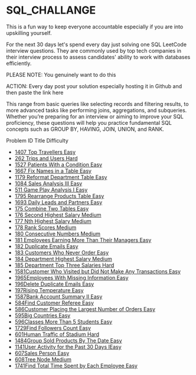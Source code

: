 # SQL_CHALLANGE

This is a fun way to keep everyone accountable especially if you are into upskilling yourself.



For the next 30 days let's spend every day just solving one SQL LeetCode interview questions. They are commonly used by top tech companies in their interview process to assess candidates' ability to work with databases efficiently.



PLEASE NOTE: You genuinely want to do this



ACTION: Every day post your solution especially hosting it in Github and then paste the link here



This range from basic queries like selecting records and filtering results, to more advanced tasks like performing joins, aggregations, and subqueries. Whether you’re preparing for an interview or aiming to improve your SQL proficiency, these questions will help you practice fundamental SQL concepts such as GROUP BY, HAVING, JOIN, UNION, and RANK.



Problem ID Title Difficulty

- [1407 Top Travellers  Easy](https://leetcode.com/problems/top-travellers/)
- [262 Trips and Users  Hard](https://leetcode.com/problems/trips-and-users/)
- [1527 Patients With a Condition Easy](https://leetcode.com/problems/patients-with-a-condition/)
- [1667 Fix Names in a Table Easy](https://leetcode.com/problems/fix-names-in-a-table/)
- [1179 Reformat Department Table Easy](https://leetcode.com/problems/reformat-department-table/)
- [1084 Sales Analysis III Easy](https://leetcode.com/problems/sales-analysis-iii/)
- [511 Game Play Analysis I Easy](https://leetcode.com/problems/game-play-analysis-i/)
- [1795 Rearrange Products Table Easy](https://leetcode.com/problems/rearrange-products-table/)
- [1693  Daily Leads and Partners Easy](https://leetcode.com/problems/daily-leads-and-partners/)
- [175  Combine Two Tables Easy](https://leetcode.com/problems/combine-two-tables/)
- [176 Second Highest Salary Medium](https://leetcode.com/problems/second-highest-salary/)
- [177 Nth Highest Salary Medium](https://leetcode.com/problems/nth-highest-salary/)
- [178 Rank Scores Medium](leetcode.com/problems/rank-scores/)
- [180 Consecutive Numbers Medium](https://leetcode.com/problems/consecutive-numbers/)
- [181 Employees Earning More Than Their Managers Easy](https://leetcode.com/problems/employees-earning-more-than-their-managers/)
- [182 Duplicate Emails Easy](https://leetcode.com/problems/duplicate-emails/)
- [183 Customers Who Never Order Easy]()
- [184 Department Highest Salary Medium]()
- [185 Department Top Three Salaries Hard]()
- [1581Customer Who Visited but Did Not Make Any Transactions Easy]()
- [1965Employees With Missing Information Easy]()
- [196Delete Duplicate Emails Easy]()
- [197Rising Temperature Easy]()
- [1587Bank Account Summary II Easy]()
- [584Find Customer Referee Easy]()
- [586Customer Placing the Largest Number of Orders Easy]()
- [595Big Countries Easy]()
- [596Classes More Than 5 Students Easy]()
- [1729Find Followers Count Easy]()
- [601Human Traffic of Stadium Hard]()
- [1484Group Sold Products By The Date Easy]()
- [1141User Activity for the Past 30 Days IEasy]()
- [607Sales Person Easy]()
- [608Tree Node Medium]()
- [1741Find Total Time Spent by Each Employee Easy]()